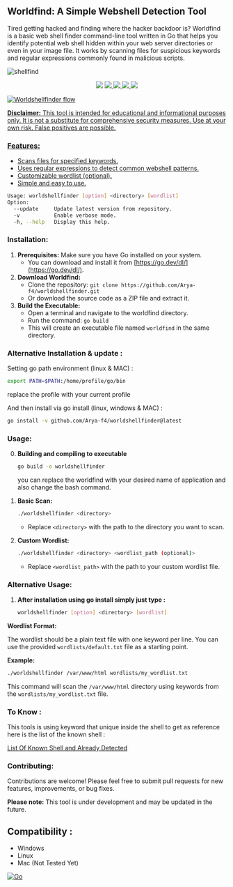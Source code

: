 ## Worldfind: A Simple Webshell Detection Tool
Tired getting hacked and finding where the hacker backdoor is?
Worldfind is a basic web shell finder command-line tool written in Go that helps you identify potential web shell hidden within your web server directories or even in your image file. It works by scanning files for suspicious keywords and regular expressions commonly found in malicious scripts.

![shellfind](https://github.com/user-attachments/assets/3fa2513f-5eef-433c-ac7f-92d3e5789397)
<p align="center">
<img src="https://img.shields.io/github/go-mod/go-version/Arya-f4/worldshellfinder">
<a href="https://github.com/Arya-f4/worldshellfinder/releases/"><img src="https://img.shields.io/github/release/Arya-f4/worldshellfinder">
<a href="https://github.com/Arya-f4/worldshellfinder/issues"><img src="https://img.shields.io/github/issues-raw/Arya-f4/worldshellfinder">
<a href="https://github.com/Arya-f4/worldshellfinder/discussions"><img src="https://img.shields.io/github/discussions/Arya-f4/worldshellfinder">
<img src="https://img.shields.io/github/repo-size/Arya-f4/worldshellfinder">
</p>
  
![Worldshellfinder flow](https://github.com/user-attachments/assets/430df5ec-d1b3-46f8-9fdd-27be51c30d88)

**Disclaimer:** This tool is intended for educational and informational purposes only. It is not a substitute for comprehensive security measures. Use at your own risk. False positives are possible.

### Features:

- Scans files for specified keywords.
- Uses regular expressions to detect common webshell patterns.
- Customizable wordlist (optional).
- Simple and easy to use.
```bash
Usage: worldshellfinder [option] <directory> [wordlist]
Option:
  --update     Update latest version from repository.
  -v           Enable verbose mode.
  -h, --help   Display this help.
```


### Installation:

1. **Prerequisites:** Make sure you have Go installed on your system.
   - You can download and install it from [https://go.dev/dl/](https://go.dev/dl/).
2. **Download Worldfind:**
   - Clone the repository: `git clone https://github.com/Arya-f4/worldshellfinder.git`
   - Or download the source code as a ZIP file and extract it.
3. **Build the Executable:**
   - Open a terminal and navigate to the worldfind directory.
   - Run the command: `go build`
   - This will create an executable file named `worldfind` in the same directory.

### Alternative Installation & update : 

Setting go path environment (linux & MAC) :
```bash
export PATH=$PATH:/home/profile/go/bin
```
replace the profile with your current profile

And then install via go install (linux, windows & MAC) : 
```bash
go install -v github.com/Arya-f4/worldshellfinder@latest
```


### Usage:

0. **Building and compiling to executable**
   ```bash
   go build -o worldshellfinder
   ```
   you can replace the worldfind with your desired name of application and also change the bash command.
1. **Basic Scan:**
   ```bash
   ./worldshellfinder <directory> 
   ```
   - Replace `<directory>` with the path to the directory you want to scan.

2. **Custom Wordlist:**
   ```bash
   ./worldshellfinder <directory> <wordlist_path (optional)>
   ```
   - Replace `<wordlist_path>` with the path to your custom wordlist file.
  
### Alternative Usage:
1. **After installation using go install simply just type :**
   ```bash
   worldshellfinder [option] <directory> [wordlist]
   ```

**Wordlist Format:**

The wordlist should be a plain text file with one keyword per line. You can use the provided `wordlists/default.txt` file as a starting point.

**Example:**

```bash
./worldshellfinder /var/www/html wordlists/my_wordlist.txt
```

This command will scan the `/var/www/html` directory using keywords from the `wordlists/my_wordlist.txt` file.

### To Know :
This tools is using keyword that unique inside the shell to get as reference
here is the list of the known shell :

[List Of Known Shell and Already Detected](list_find_already_shell.md)

### Contributing:

Contributions are welcome! Please feel free to submit pull requests for new features, improvements, or bug fixes.

**Please note:** This tool is under development and may be updated in the future.

## Compatibility :
- Windows
- Linux
- Mac (Not Tested Yet)

[![Go](https://github.com/Arya-f4/worldshellfinder/actions/workflows/go.yml/badge.svg)](https://github.com/Arya-f4/worldshellfinder/actions/workflows/go.yml)
